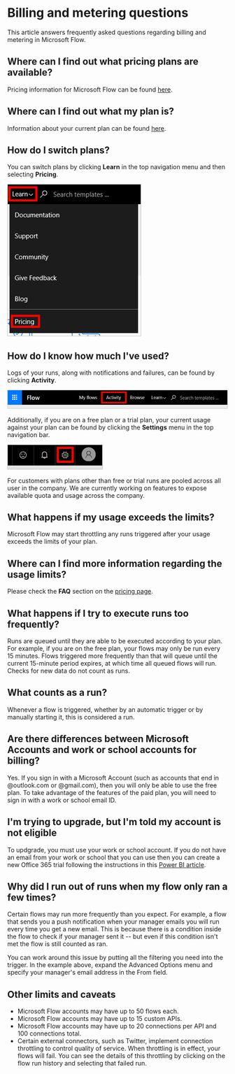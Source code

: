 <properties
    pageTitle="Billing and Metering Questions | Microsoft Flow"
    description="Answers to frequently asked questions regarding billing and metering in Microsoft Flow"
    services=""
    suite="flow"
    documentationCenter="na"
    authors="camsoper"
    manager="aftowen"
    editor=""
    tags=""/>

<tags
   ms.service="flow"
   ms.devlang="na"
   ms.topic="article"
   ms.tgt_pltfrm="na"
   ms.workload="na"
   ms.date="10/21/2016"
   ms.author="casoper"/>

# Billing and metering questions

This article answers frequently asked questions regarding billing and metering in Microsoft Flow.

## Where can I find out what pricing plans are available?

Pricing information for Microsoft Flow can be found [here](https://flow.microsoft.com/pricing/).

## Where can I find out what my plan is?

Information about your current plan can be found [here](https://flow.microsoft.com/pricing/).

## How do I switch plans?

You can switch plans by clicking **Learn** in the top navigation menu and then selecting **Pricing**.

![Learn > Pricing](./media/billing-questions/learn-pricing.png)

## How do I know how much I've used?

Logs of your runs, along with notifications and failures, can be found by clicking **Activity**.

![Activity link](./media/billing-questions/activity-link.png)

Additionally, if you are on a free plan or a trial plan, your current usage against your plan can be found by clicking the **Settings** menu in the top navigation bar.   

![Settings button](./media/billing-questions/settings.png)

For customers with plans other than free or trial runs are pooled across all user in the company. We are currently working on features to expose available quota and usage across the company.

## What happens if my usage exceeds the limits?

Microsoft Flow may start throttling any runs triggered after your usage exceeds the limits of your plan.

## Where can I find more information regarding the usage limits?
Please check the **FAQ** section on the [pricing page](https://flow.microsoft.com/pricing/).

## What happens if I try to execute runs too frequently? 

Runs are queued until they are able to be executed according to your plan.  For example, if you are on the free plan, your flows may only be run every 15 minutes.  Flows triggered more frequently than that will queue until the current 15-minute period expires, at which time all queued flows will run.  Checks for new data do not count as runs.

## What counts as a run?

Whenever a flow is triggered, whether by an automatic trigger or by manually starting it, this is considered a run.

## Are there differences between Microsoft Accounts and work or school accounts for billing?

Yes. If you sign in with a Microsoft Account (such as accounts that end in @outlook.com or @gmail.com), then you will only be able to use the free plan. To take advantage of the features of the paid plan, you will need to sign in with a work or school email ID.


## I'm trying to upgrade, but I'm told my account is not eligible

To updgrade, you must use your work or school account. If you do not have an email from your work or school that you can use then you can create a new Office 365 trial following the instructions in this [Power BI article](https://powerbi.microsoft.com/documentation/powerbi-admin-signing-up-for-power-bi-with-a-new-office-365-trial/).


## Why did I run out of runs when my flow only ran a few times?

Certain flows may run more frequently than you expect. For example, a flow that sends you a push notification when your manager emails you will run every time you get a new email. This is because there is a condition inside the flow to check if your manager sent it -- but even if this condition isn't met the flow is still counted as ran.

You can work around this issue by putting all the filtering you need into the trigger. In the example above, expand the Advanced Options menu and specify your manager's email address in the From field.

## Other limits and caveats

- Microsoft Flow accounts may have up to 50 flows each.
- Microsoft Flow accounts may have up to 15 custom APIs.
- Microsoft Flow accounts may have up to 20 connections per API and 100 connections total.
- Certain external connectors, such as Twitter, implement connection throttling to control quality of service.  When throttling is in effect, your flows will fail.  You can see the details of this throttling by clicking on the flow run history and selecting that failed run.
